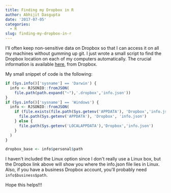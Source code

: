 ```yaml
---
title: Finding my Dropbox in R
author: Abhijit Dasgupta
date: '2017-07-05'
categories:
  - R
slug: finding-my-dropbox-in-r
---
```


I'll often keep non-sensitive data on Dropbox so that I can access it on all my machines without gumming up git. I just wrote a small script to find the Dropbox location on each of my computers automatically. The crucial information is available [here](https://www.dropbox.com/help/desktop-web/find-folder-paths), from Dropbox.

My small snippet of code is the following:

```r
if (Sys.info()['sysname'] == 'Darwin') {
  info <- RJSONIO::fromJSON(
    file.path(path.expand("~"),'.dropbox','info.json'))
}
if (Sys.info()['sysname'] == 'Windows') {
  info <- RJSONIO::fromJSON(
    if (file.exists(file.path(Sys.getenv('APPDATA'), 'Dropbox','info.json'))) {
      file.path(Sys.getenv('APPDATA'), 'Dropbox', 'info.json')
    } else {
      file.path(Sys.getenv('LOCALAPPDATA'),'Dropbox','info.json')
    }
  )
}

dropbox_base <- info$personal$path
```

I haven't included the Linux option since I don't really use a Linux box, but the Dropbox link above will show you where the info.json file lies in Linux. Also, if you have a business Dropbox account, you'll probably need `info$business$path`.

Hope this helps!!!
